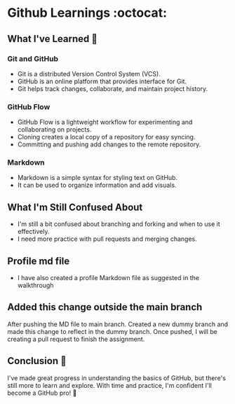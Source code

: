 # Github Learnings :octocat:

## What I've Learned :rocket:

### Git and GitHub
- Git is a distributed Version Control System (VCS).
- GitHub is an online platform that provides interface for Git.
- Git helps track changes, collaborate, and maintain project history.

### GitHub Flow
- GitHub Flow is a lightweight workflow for experimenting and collaborating on projects.
- Cloning creates a local copy of a repository for easy syncing.
- Committing and pushing add changes to the remote repository.

### Markdown
- Markdown is a simple syntax for styling text on GitHub.
- It can be used to organize information and add visuals.

## What I'm Still Confused About

- I'm still a bit confused about branching and forking and when to use it effectively.
- I need more practice with pull requests and merging changes.

## Profile md file
- I have also created a profile Markdown file as suggested in the walkthrough

## Added this change outside the main branch
After pushing the MD file to main branch. Created a new dummy branch and made this change to reflect in the dummy branch. Once pushed, I will be creating a pull request to finish the assignment.

## Conclusion :tada:

I've made great progress in understanding the basics of GitHub, but there's still more to learn and explore. With time and practice, I'm confident I'll become a GitHub pro! :muscle:

